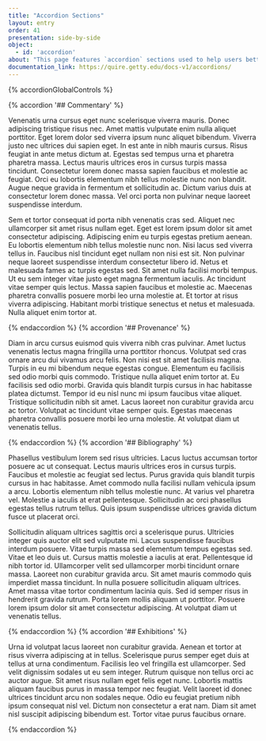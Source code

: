 ```yaml
---
title: "Accordion Sections"
layout: entry
order: 41
presentation: side-by-side
object:
  - id: 'accordion'
about: "This page features `accordion` sections used to help users better navigate the page content. An additional `accordionGlobalControls` shortcode is added to add the “Expand/Collapse All” links."
documentation_link: https://quire.getty.edu/docs-v1/accordions/
---
```


{% accordionGlobalControls %}

{% accordion '## Commentary' %}

Venenatis urna cursus eget nunc scelerisque viverra mauris. Donec adipiscing tristique risus nec. Amet mattis vulputate enim nulla aliquet porttitor. Eget lorem dolor sed viverra ipsum nunc aliquet bibendum. Viverra justo nec ultrices dui sapien eget. In est ante in nibh mauris cursus. Risus feugiat in ante metus dictum at. Egestas sed tempus urna et pharetra pharetra massa. Lectus mauris ultrices eros in cursus turpis massa tincidunt. Consectetur lorem donec massa sapien faucibus et molestie ac feugiat. Orci eu lobortis elementum nibh tellus molestie nunc non blandit. Augue neque gravida in fermentum et sollicitudin ac. Dictum varius duis at consectetur lorem donec massa. Vel orci porta non pulvinar neque laoreet suspendisse interdum.

Sem et tortor consequat id porta nibh venenatis cras sed. Aliquet nec ullamcorper sit amet risus nullam eget. Eget est lorem ipsum dolor sit amet consectetur adipiscing. Adipiscing enim eu turpis egestas pretium aenean. Eu lobortis elementum nibh tellus molestie nunc non. Nisi lacus sed viverra tellus in. Faucibus nisl tincidunt eget nullam non nisi est sit. Non pulvinar neque laoreet suspendisse interdum consectetur libero id. Netus et malesuada fames ac turpis egestas sed. Sit amet nulla facilisi morbi tempus. Ut eu sem integer vitae justo eget magna fermentum iaculis. Ac tincidunt vitae semper quis lectus. Massa sapien faucibus et molestie ac. Maecenas pharetra convallis posuere morbi leo urna molestie at. Et tortor at risus viverra adipiscing. Habitant morbi tristique senectus et netus et malesuada. Nulla aliquet enim tortor at.

{% endaccordion %}
{% accordion '## Provenance' %}

Diam in arcu cursus euismod quis viverra nibh cras pulvinar. Amet luctus venenatis lectus magna fringilla urna porttitor rhoncus. Volutpat sed cras ornare arcu dui vivamus arcu felis. Non nisi est sit amet facilisis magna. Turpis in eu mi bibendum neque egestas congue. Elementum eu facilisis sed odio morbi quis commodo. Tristique nulla aliquet enim tortor at. Eu facilisis sed odio morbi. Gravida quis blandit turpis cursus in hac habitasse platea dictumst. Tempor id eu nisl nunc mi ipsum faucibus vitae aliquet. Tristique sollicitudin nibh sit amet. Lacus laoreet non curabitur gravida arcu ac tortor. Volutpat ac tincidunt vitae semper quis. Egestas maecenas pharetra convallis posuere morbi leo urna molestie. At volutpat diam ut venenatis tellus.

{% endaccordion %}
{% accordion '## Bibliography' %}

Phasellus vestibulum lorem sed risus ultricies. Lacus luctus accumsan tortor posuere ac ut consequat. Lectus mauris ultrices eros in cursus turpis. Faucibus et molestie ac feugiat sed lectus. Purus gravida quis blandit turpis cursus in hac habitasse. Amet commodo nulla facilisi nullam vehicula ipsum a arcu. Lobortis elementum nibh tellus molestie nunc. At varius vel pharetra vel. Molestie a iaculis at erat pellentesque. Sollicitudin ac orci phasellus egestas tellus rutrum tellus. Quis ipsum suspendisse ultrices gravida dictum fusce ut placerat orci.

Sollicitudin aliquam ultrices sagittis orci a scelerisque purus. Ultricies integer quis auctor elit sed vulputate mi. Lacus suspendisse faucibus interdum posuere. Vitae turpis massa sed elementum tempus egestas sed. Vitae et leo duis ut. Cursus mattis molestie a iaculis at erat. Pellentesque id nibh tortor id. Ullamcorper velit sed ullamcorper morbi tincidunt ornare massa. Laoreet non curabitur gravida arcu. Sit amet mauris commodo quis imperdiet massa tincidunt. In nulla posuere sollicitudin aliquam ultrices. Amet massa vitae tortor condimentum lacinia quis. Sed id semper risus in hendrerit gravida rutrum. Porta lorem mollis aliquam ut porttitor. Posuere lorem ipsum dolor sit amet consectetur adipiscing. At volutpat diam ut venenatis tellus.

{% endaccordion %}
{% accordion '## Exhibitions' %}

Urna id volutpat lacus laoreet non curabitur gravida. Aenean et tortor at risus viverra adipiscing at in tellus. Scelerisque purus semper eget duis at tellus at urna condimentum. Facilisis leo vel fringilla est ullamcorper. Sed velit dignissim sodales ut eu sem integer. Rutrum quisque non tellus orci ac auctor augue. Sit amet risus nullam eget felis eget nunc. Lobortis mattis aliquam faucibus purus in massa tempor nec feugiat. Velit laoreet id donec ultrices tincidunt arcu non sodales neque. Odio eu feugiat pretium nibh ipsum consequat nisl vel. Dictum non consectetur a erat nam. Diam sit amet nisl suscipit adipiscing bibendum est. Tortor vitae purus faucibus ornare.

{% endaccordion %}